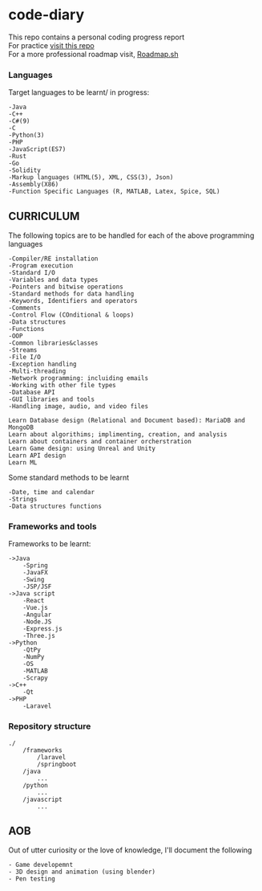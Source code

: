 # code-diary
This repo contains a personal coding progress report <br>
For practice <a href="https://github.com/TheParadox20/competitive_programming">visit this repo</a><br>
For a more professional roadmap visit, <a href="https://roadmap.sh/">Roadmap.sh</a>

### Languages
Target languages to be learnt/ in progress:

	-Java
	-C++
	-C#(9)
	-C
	-Python(3)
    -PHP
	-JavaScript(ES7)
    -Rust
    -Go
    -Solidity
	-Markup languages (HTML(5), XML, CSS(3), Json)
	-Assembly(X86)
	-Function Specific Languages (R, MATLAB, Latex, Spice, SQL)

## CURRICULUM
The following topics are to be handled for each of the above programming languages

    -Compiler/RE installation
    -Program execution
    -Standard I/O
    -Variables and data types
    -Pointers and bitwise operations
    -Standard methods for data handling
    -Keywords, Identifiers and operators
    -Comments
    -Control Flow (COnditional & loops)
    -Data structures
    -Functions
    -OOP
    -Common libraries&classes
    -Streams
    -File I/O
    -Exception handling
    -Multi-threading
    -Network programming: incluiding emails
    -Working with other file types
    -Database API
    -GUI libraries and tools
    -Handling image, audio, and video files

    Learn Database design (Relational and Document based): MariaDB and MongoDB
    Learn about algorithims; implimenting, creation, and analysis
    Learn about containers and container orcherstration
    Learn Game design: using Unreal and Unity
    Learn API design
    Learn ML

Some standard methods to be learnt

    -Date, time and calendar
    -Strings
    -Data structures functions

### Frameworks and tools
Frameworks to be learnt:

	->Java
		-Spring
		-JavaFX
		-Swing
		-JSP/JSF
	->Java script
		-React
		-Vue.js
		-Angular
		-Node.JS
		-Express.js
		-Three.js
	->Python
		-QtPy
		-NumPy
		-OS
		-MATLAB
		-Scrapy
	->C++
		-Qt
    ->PHP
        -Laravel

### Repository structure

    ./
        /frameworks
            /laravel
            /springboot
        /java
            ...
        /python
            ...
        /javascript
            ...


## AOB

Out of utter curiosity or the love of knowledge, I'll document the following

    - Game developemnt
    - 3D design and animation (using blender)
    - Pen testing

